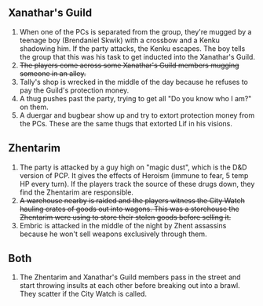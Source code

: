 ## Xanathar's Guild

1. When one of the PCs is separated from the group, they're mugged by a teenage boy (Brendaniel Skwik) with a crossbow and a Kenku shadowing him. If the party attacks, the Kenku escapes. The boy tells the group that this was his task to get inducted into the Xanathar's Guild.
1. ~~The players come across some Xanathar's Guild members mugging someone in an alley.~~
1. Tally's shop is wrecked in the middle of the day because he refuses to pay the Guild's protection money.
1. A thug pushes past the party, trying to get all "Do you know who I am?" on them.
1. A duergar and bugbear show up and try to extort protection money from the PCs. These are the same thugs that extorted Lif in his visions.

## Zhentarim

1. The party is attacked by a guy high on "magic dust", which is the D&D version of PCP. It gives the effects of Heroism (immune to fear, 5 temp HP every turn). If the players track the source of these drugs down, they find the Zhentarim are responsible.
1. ~~A warehouse nearby is raided and the players witness the City Watch hauling crates of goods out into wagons. This was a storehouse the Zhentarim were using to store their stolen goods before selling it.~~
1. Embric is attacked in the middle of the night by Zhent assassins because he won't sell weapons exclusively through them.

## Both

1. The Zhentarim and Xanathar's Guild members pass in the street and start throwing insults at each other before breaking out into a brawl. They scatter if the City Watch is called.